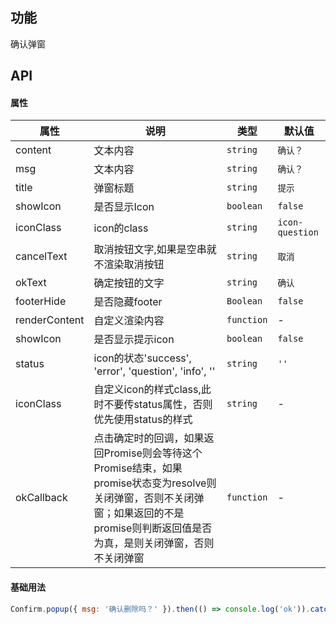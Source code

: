 ## 功能
确认弹窗

## API

#### 属性

属性 | 说明 | 类型 | 默认值
---|---|---|---
content | 文本内容 | `string` | `确认？`
msg | 文本内容 | `string` | `确认？`
title | 弹窗标题 | `string` | `提示`
showIcon | 是否显示Icon | `boolean` | `false`
iconClass | icon的class | `string` | `icon-question`
cancelText | 取消按钮文字,如果是空串就不渲染取消按钮| `string` | `取消`
okText | 确定按钮的文字 | `string` | `确认`
footerHide| 是否隐藏footer| `Boolean`| `false`
renderContent| 自定义渲染内容| `function`| -
showIcon | 是否显示提示icon | `boolean` | `false`
status | icon的状态'success', 'error', 'question', 'info', '' | `string` | `''`
iconClass | 自定义icon的样式class,此时不要传status属性，否则优先使用status的样式 | `string` | -
okCallback | 点击确定时的回调，如果返回Promise则会等待这个Promise结束，如果promise状态变为resolve则关闭弹窗，否则不关闭弹窗；如果返回的不是promise则判断返回值是否为真，是则关闭弹窗，否则不关闭弹窗 | `function` | -

#### 基础用法

```js
Confirm.popup({ msg: '确认删除吗？' }).then(() => console.log('ok')).catch(() => console.log('cancel'));
			
```

